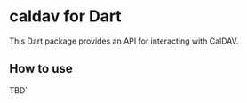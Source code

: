 # caldav for Dart

This Dart package provides an API for interacting with CalDAV.

## How to use

TBD`